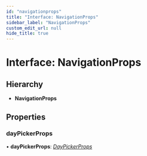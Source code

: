 ```yaml
---
id: "navigationprops"
title: "Interface: NavigationProps"
sidebar_label: "NavigationProps"
custom_edit_url: null
hide_title: true
---
```


# Interface: NavigationProps

## Hierarchy

* **NavigationProps**

## Properties

### dayPickerProps

• **dayPickerProps**: [*DayPickerProps*](daypickerprops.md)
